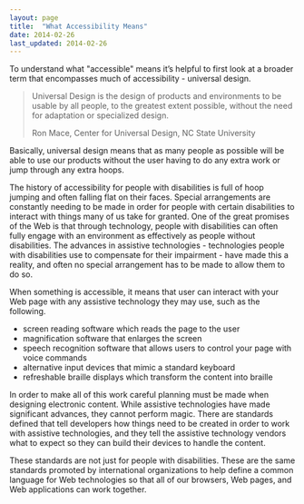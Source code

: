 ```yaml
---
layout: page
title:  "What Accessibility Means"
date: 2014-02-26
last_updated: 2014-02-26
---
```


To understand what "accessible" means it’s helpful to first look at a broader term that encompasses much of accessibility - universal design.

> Universal Design is the design of products and environments to be usable by all people, to the greatest extent possible, without the need for adaptation or specialized design.
>
> Ron Mace, Center for Universal Design, NC State University

Basically, universal design means that as many people as possible will be able to use our products without the user having to do any extra work or jump through any extra hoops.

The history of accessibility for people with disabilities is full of hoop jumping and often falling flat on their faces. Special arrangements are constantly needing to be made in order for people with certain disabilities to interact with things many of us take for granted. One of the great promises of the Web is that through technology, people with disabilities can often fully engage with an environment as effectively as people without disabilities. The advances in assistive technologies - technologies people with disabilities use to compensate for their impairment - have made this a reality, and often no special arrangement has to be made to allow them to do so.

When something is accessible, it means that user can interact with your Web page with any assistive technology they may use, such as the following.

-   screen reading software which reads the page to the user
-   magnification software that enlarges the screen
-   speech recognition software that allows users to control your page with voice commands
-   alternative input devices that mimic a standard keyboard
-   refreshable braille displays which transform the content into braille

In order to make all of this work careful planning must be made when designing electronic content. While assistive technologies have made significant advances, they cannot perform magic. There are standards defined that tell developers how things need to be created in order to work with assistive technologies, and they tell the assistive technology vendors what to expect so they can build their devices to handle the content.

These standards are not just for people with disabilities. These are the same standards promoted by international organizations to help define a common language for Web technologies so that all of our browsers, Web pages, and Web applications can work together.
